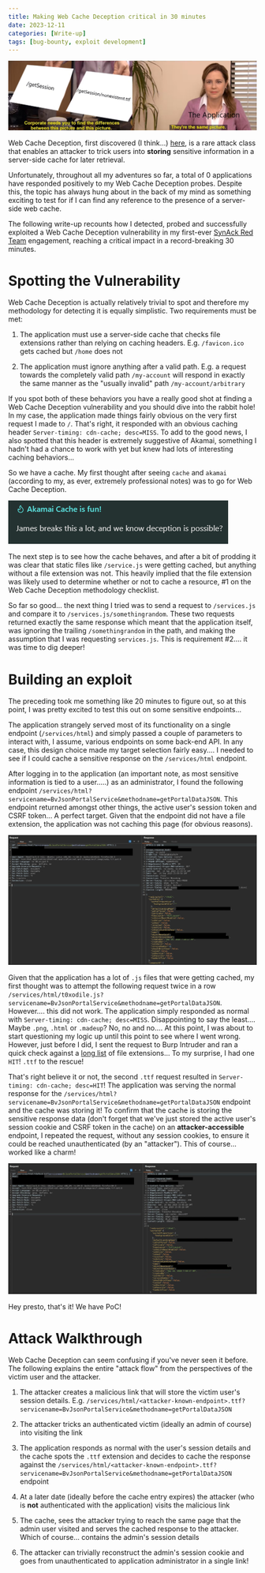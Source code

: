 ```yaml
---
title: Making Web Cache Deception critical in 30 minutes
date: 2023-12-11
categories: [Write-up]
tags: [bug-bounty, exploit development]
---
```


![Web Cache Deception Meme](../assets/Deception-Meme.png)

Web Cache Deception, first discovered (I think...) [here](https://www.blackhat.com/docs/us-17/wednesday/us-17-Gil-Web-Cache-Deception-Attack-wp.pdf), is a rare attack class that enables an attacker to trick users into **storing** sensitive information in a server-side cache for later retrieval.

Unfortunately, throughout all my adventures so far, a total of 0 applications have responded positively to my Web Cache Deception probes. Despite this, the topic has always hung about in the back of my mind as something exciting to test for if I can find any reference to the presence of a server-side web cache.

The following write-up recounts how I detected, probed and successfully exploited a Web Cache Deception vulnerability in my first-ever [SynAck Red Team](https://www.synack.com/red-team/) engagement, reaching a critical impact in a record-breaking 30 minutes.

# Spotting the Vulnerability

Web Cache Deception is actually relatively trivial to spot and therefore my methodology for detecting it is equally simplistic. Two requirements must be met:

1. The application must use a server-side cache that checks file extensions rather than relying on caching headers. E.g. `/favicon.ico` gets cached but `/home` does not
    
2. The application must ignore anything after a valid path. E.g. a request towards the completely valid path `/my-account` will respond in exactly the same manner as the "usually invalid" path `/my-account/arbitrary`
    

If you spot both of these behaviors you have a really good shot at finding a Web Cache Deception vulnerability and you should dive into the rabbit hole! In my case, the application made things fairly obvious on the very first request I made to `/`. That's right, it responded with an obvious caching header `Server-timing: cdn-cache; desc=MISS`. To add to the good news, I also spotted that this header is extremely suggestive of Akamai, something I hadn't had a chance to work with yet but knew had lots of interesting caching behaviors...

So we have a cache. My first thought after seeing `cache` and `akamai` (according to my, as ever, extremely professional notes) was to go for Web Cache Deception.

![](../assets/Notes-James.png)

The next step is to see how the cache behaves, and after a bit of prodding it was clear that static files like `/service.js` were getting cached, but anything without a file extension was not. This heavily implied that the file extension was likely used to determine whether or not to cache a resource, #1 on the Web Cache Deception methodology checklist.

So far so good... the next thing I tried was to send a request to `/services.js` and compare it to `/services.js/somethingrandom`. These two requests returned exactly the same response which meant that the application itself, was ignoring the trailing `/somethingrandom` in the path, and making the assumption that I was requesting `services.js`. This is requirement #2.... it was time to dig deeper!

# Building an exploit

The preceding took me something like 20 minutes to figure out, so at this point, I was pretty excited to test this out on some sensitive endpoints...

The application strangely served most of its functionality on a single endpoint (`/services/html`) and simply passed a couple of parameters to interact with, I assume, various endpoints on some back-end API. In any case, this design choice made my target selection fairly easy.... I needed to see if I could cache a sensitive response on the `/services/html` endpoint.

After logging in to the application (an important note, as most sensitive information is tied to a user.....) as an administrator, I found the following endpoint `/services/html?servicename=BvJsonPortalService&methodname=getPortalDataJSON`. This endpoint returned amongst other things, the active user's session token and CSRF token... A perfect target. Given that the endpoint did not have a file extension, the application was not caching this page (for obvious reasons).

![](../assets/Deception%20Target.png)

Given that the application has a lot of `.js` files that were getting cached, my first thought was to attempt the following request twice in a row `/services/html/t0xodile.js?servicename=BvJsonPortalService&methodname=getPortalDataJSON`. However.... this did not work. The application simply responded as normal with `Server-timing: cdn-cache; desc=MISS`. Disappointing to say the least.... Maybe `.png`, `.html` or `.madeup`? No, no and no.... At this point, I was about to start questioning my logic up until this point to see where I went wrong. However, just before I did, I sent the request to Burp Intruder and ran a quick check against a [long list](https://github.com/danielmiessler/SecLists/blob/master/Fuzzing/extension-test.txt) of file extensions... To my surprise, I had one `HIT`! `.ttf` to the rescue!

That's right believe it or not, the second `.ttf` request resulted in `Server-timing: cdn-cache; desc=HIT`! The application was serving the normal response for the `/services/html?servicename=BvJsonPortalService&methodname=getPortalDataJSON` endpoint and the cache was storing it! To confirm that the cache is storing the sensitive response data (don't forget that we've just stored the active user's session cookie and CSRF token in the cache) on an **attacker-accessible** endpoint, I repeated the request, without any session cookies, to ensure it could be reached unauthenticated (by an "attacker"). This of course... worked like a charm!

![](../assets/Deception%20Target%20Hit.png)

Hey presto, that's it! We have PoC!

# Attack Walkthrough

Web Cache Deception can seem confusing if you've never seen it before. The following explains the entire "attack flow" from the perspectives of the victim user and the attacker.

1. The attacker creates a malicious link that will store the victim user's session details. E.g. `/services/html/<attacker-known-endpoint>.ttf?servicename=BvJsonPortalService&methodname=getPortalDataJSON`
    
2. The attacker tricks an authenticated victim (ideally an admin of course) into visiting the link
    
3. The application responds as normal with the user's session details and the cache spots the `.ttf` extension and decides to cache the response against the `/services/html/<attacker-known-endpoint>.ttf?servicename=BvJsonPortalService&methodname=getPortalDataJSON` endpoint
    
4. At a later date (ideally before the cache entry expires) the attacker (who is **not** authenticated with the application) visits the malicious link
    
5. The cache, sees the attacker trying to reach the same page that the admin user visited and serves the cached response to the attacker. Which of course... contains the admin's session details
    
6. The attacker can trivially reconstruct the admin's session cookie and goes from unauthenticated to application administrator in a single link!